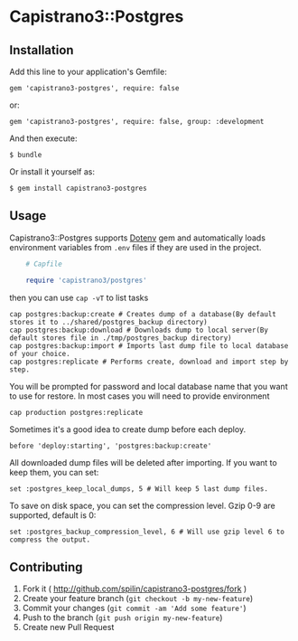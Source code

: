 # Capistrano3::Postgres

## Installation

Add this line to your application's Gemfile:

    gem 'capistrano3-postgres', require: false

or:

    gem 'capistrano3-postgres', require: false, group: :development

And then execute:

    $ bundle

Or install it yourself as:

    $ gem install capistrano3-postgres

## Usage

Capistrano3::Postgres supports [Dotenv](https://github.com/bkeepers/dotenv) gem and automatically loads environment variables from `.env` files if they are used in the project.

```ruby
    # Capfile

    require 'capistrano3/postgres'
```

then you can use ```cap -vT``` to list tasks
```
cap postgres:backup:create # Creates dump of a database(By default stores it to ../shared/postgres_backup directory)
cap postgres:backup:download # Downloads dump to local server(By default stores file in ./tmp/postgres_backup directory)
cap postgres:backup:import # Imports last dump file to local database of your choice.
cap postgres:replicate # Performs create, download and import step by step.
```
You will be prompted for password and local database name that you want to use for restore.
In most cases you will need to provide environment
```
cap production postgres:replicate
```

Sometimes it's a good idea to create dump before each deploy.
```
before 'deploy:starting', 'postgres:backup:create'
```

All downloaded dump files will be deleted after importing. If you want to keep them, you can set:
```
set :postgres_keep_local_dumps, 5 # Will keep 5 last dump files.
```

To save on disk space, you can set the compression level. Gzip 0-9 are supported, default is 0:
```
set :postgres_backup_compression_level, 6 # Will use gzip level 6 to compress the output.
```

## Contributing

1. Fork it ( http://github.com/spilin/capistrano3-postgres/fork )
2. Create your feature branch (`git checkout -b my-new-feature`)
3. Commit your changes (`git commit -am 'Add some feature'`)
4. Push to the branch (`git push origin my-new-feature`)
5. Create new Pull Request
